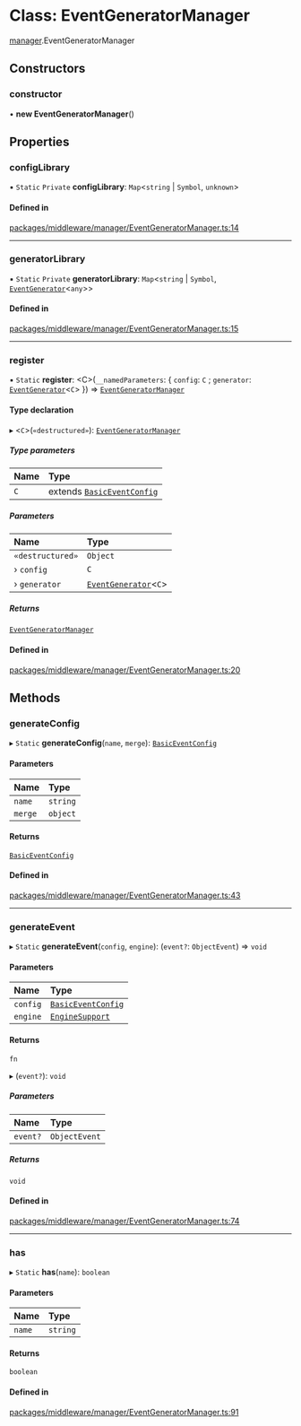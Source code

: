 # Class: EventGeneratorManager

[manager](../modules/manager.md).EventGeneratorManager

## Constructors

### constructor

• **new EventGeneratorManager**()

## Properties

### configLibrary

▪ `Static` `Private` **configLibrary**: `Map`<`string` \| `Symbol`, `unknown`\>

#### Defined in

[packages/middleware/manager/EventGeneratorManager.ts:14](https://github.com/Shiotsukikaedesari/vis-three/blob/2f5203e6/packages/middleware/manager/EventGeneratorManager.ts#L14)

___

### generatorLibrary

▪ `Static` `Private` **generatorLibrary**: `Map`<`string` \| `Symbol`, [`EventGenerator`](../modules/manager.md#eventgenerator)<`any`\>\>

#### Defined in

[packages/middleware/manager/EventGeneratorManager.ts:15](https://github.com/Shiotsukikaedesari/vis-three/blob/2f5203e6/packages/middleware/manager/EventGeneratorManager.ts#L15)

___

### register

▪ `Static` **register**: <C\>(`__namedParameters`: { `config`: `C` ; `generator`: [`EventGenerator`](../modules/manager.md#eventgenerator)<`C`\>  }) => [`EventGeneratorManager`](manager.EventGeneratorManager.md)

#### Type declaration

▸ <`C`\>(`«destructured»`): [`EventGeneratorManager`](manager.EventGeneratorManager.md)

##### Type parameters

| Name | Type |
| :------ | :------ |
| `C` | extends [`BasicEventConfig`](../interfaces/manager.BasicEventConfig.md) |

##### Parameters

| Name | Type |
| :------ | :------ |
| `«destructured»` | `Object` |
| › `config` | `C` |
| › `generator` | [`EventGenerator`](../modules/manager.md#eventgenerator)<`C`\> |

##### Returns

[`EventGeneratorManager`](manager.EventGeneratorManager.md)

#### Defined in

[packages/middleware/manager/EventGeneratorManager.ts:20](https://github.com/Shiotsukikaedesari/vis-three/blob/2f5203e6/packages/middleware/manager/EventGeneratorManager.ts#L20)

## Methods

### generateConfig

▸ `Static` **generateConfig**(`name`, `merge`): [`BasicEventConfig`](../interfaces/manager.BasicEventConfig.md)

#### Parameters

| Name | Type |
| :------ | :------ |
| `name` | `string` |
| `merge` | `object` |

#### Returns

[`BasicEventConfig`](../interfaces/manager.BasicEventConfig.md)

#### Defined in

[packages/middleware/manager/EventGeneratorManager.ts:43](https://github.com/Shiotsukikaedesari/vis-three/blob/2f5203e6/packages/middleware/manager/EventGeneratorManager.ts#L43)

___

### generateEvent

▸ `Static` **generateEvent**(`config`, `engine`): (`event?`: `ObjectEvent`) => `void`

#### Parameters

| Name | Type |
| :------ | :------ |
| `config` | [`BasicEventConfig`](../interfaces/manager.BasicEventConfig.md) |
| `engine` | [`EngineSupport`](engine.EngineSupport.md) |

#### Returns

`fn`

▸ (`event?`): `void`

##### Parameters

| Name | Type |
| :------ | :------ |
| `event?` | `ObjectEvent` |

##### Returns

`void`

#### Defined in

[packages/middleware/manager/EventGeneratorManager.ts:74](https://github.com/Shiotsukikaedesari/vis-three/blob/2f5203e6/packages/middleware/manager/EventGeneratorManager.ts#L74)

___

### has

▸ `Static` **has**(`name`): `boolean`

#### Parameters

| Name | Type |
| :------ | :------ |
| `name` | `string` |

#### Returns

`boolean`

#### Defined in

[packages/middleware/manager/EventGeneratorManager.ts:91](https://github.com/Shiotsukikaedesari/vis-three/blob/2f5203e6/packages/middleware/manager/EventGeneratorManager.ts#L91)
